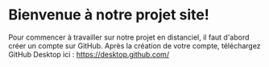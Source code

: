 # Bienvenue à notre projet site!

Pour commencer à travailler sur notre projet en distanciel, il faut d'abord créer un compte sur GitHub. Après la création de votre compte, téléchargez GitHub Desktop ici :
https://desktop.github.com/
